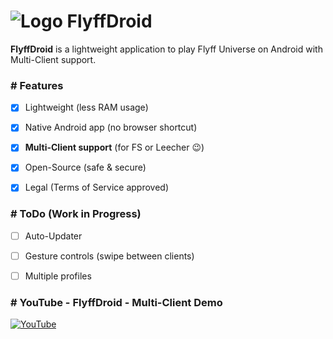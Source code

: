 # ![Logo](https://imguploader.de/images/2022/06/26/ic_launcher5acc11c4a97b1049.png) FlyffDroid

**FlyffDroid** is a lightweight application to play Flyff Universe on Android with Multi-Client support.


### # Features

- [x] Lightweight (less RAM usage)
- [X] Native Android app (no browser shortcut)
- [x] **Multi-Client support** (for FS or Leecher :wink:)
- [x] Open-Source (safe & secure)
- [x] Legal (Terms of Service approved)


### # ToDo (Work in Progress)

- [ ] Auto-Updater
- [ ] Gesture controls (swipe between clients)
- [ ] Multiple profiles


### # YouTube - FlyffDroid - Multi-Client Demo

[![YouTube](https://img.youtube.com/vi/bY8VQP32aOA/0.jpg)](https://www.youtube.com/watch?v=bY8VQP32aOA "FlyffDroid - Multi-Client Demo")
